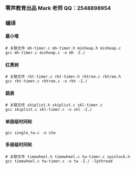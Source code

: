 ### 零声教育出品  Mark 老师 QQ：2548898954

### 编译

#### 最小堆

```shell
# 关联文件 mh-timer.c mh-timer.h minheap.h minheap.c
gcc mh-timer.c minheap.c -o mh -I./
```

#### 红黑树

```shell
# 关联文件 rbt-timer.c rbt-timer.h rbtree.c rbtree.h
gcc rbt-timer.c rbtree.c -o rbt -I./
```

#### 跳表

```shell
# 关联文件 skiplist.h skiplist.c skl-timer.c
gcc skiplist.c skl-timer.c -o skl -I./
```

#### 单层级时间轮

```shell
gcc single_tw.c -o stw
```

#### 多层级时间轮

```shell
# 关联文件 timewheel.h timewheel.c tw-timer.c spinlock.h
gcc timewheel.c tw-timer.c -o tw -I./ -lpthread
```

